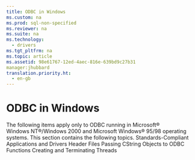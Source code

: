 ```yaml
---
title: ODBC in Windows
ms.custom: na
ms.prod: sql-non-specified
ms.reviewer: na
ms.suite: na
ms.technology: 
  - drivers
ms.tgt_pltfrm: na
ms.topic: article
ms.assetid: 98e61767-12ed-4aec-816e-639bd9c27b31
manager:jhubbard
translation.priority.ht: 
  - en-gb
---
```

# ODBC in Windows
<?xml version="1.0" encoding="utf-8"?>
<developerConceptualDocument xmlns="http://ddue.schemas.microsoft.com/authoring/2003/5" xmlns:xlink="http://www.w3.org/1999/xlink" xmlns:xsi="http://www.w3.org/2001/XMLSchema-instance" xsi:schemaLocation="http://ddue.schemas.microsoft.com/authoring/2003/5 http://dduestorage.blob.core.windows.net/ddueschema/developer.xsd">
  <introduction>
    <para>The following items apply only to ODBC running in Microsoft® Windows NT®/Windows 2000 and Microsoft Windows® 95/98 operating systems.</para>
    <para>This section contains the following topics.  </para>
    <list class="bullet">
      <listItem>
        <para>             <legacyLink xlink:href="a1145c4c-3094-4f3f-8cc2-e6bb1a930ab1">Standards-Compliant Applications and Drivers</legacyLink>           </para>
      </listItem>
      <listItem>
        <para>             <legacyLink xlink:href="b4a03273-5e30-4d7b-826e-02f8f28ba078">Header Files</legacyLink>           </para>
      </listItem>
      <listItem>
        <para>             <legacyLink xlink:href="18630642-76fa-43c4-a154-3f0969ec9b50">Passing CString Objects to ODBC Functions</legacyLink>           </para>
      </listItem>
      <listItem>
        <para>             <legacyLink xlink:href="a2cf98ef-1c71-4742-8ee2-b53fd8e04333">Creating and Terminating Threads</legacyLink>           </para>
      </listItem>
    </list>
  </introduction>
  <relatedTopics />
</developerConceptualDocument>